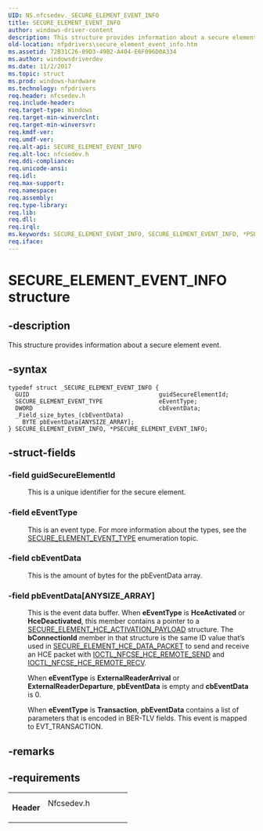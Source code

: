 ```yaml
---
UID: NS.nfcsedev._SECURE_ELEMENT_EVENT_INFO
title: SECURE_ELEMENT_EVENT_INFO
author: windows-driver-content
description: This structure provides information about a secure element event.
old-location: nfpdrivers\secure_element_event_info.htm
ms.assetid: 72B31C26-89D3-49B2-A404-E6F096D0A334
ms.author: windowsdriverdev
ms.date: 11/2/2017
ms.topic: struct
ms.prod: windows-hardware
ms.technology: nfpdrivers
req.header: nfcsedev.h
req.include-header: 
req.target-type: Windows
req.target-min-winverclnt: 
req.target-min-winversvr: 
req.kmdf-ver: 
req.umdf-ver: 
req.alt-api: SECURE_ELEMENT_EVENT_INFO
req.alt-loc: nfcsedev.h
req.ddi-compliance: 
req.unicode-ansi: 
req.idl: 
req.max-support: 
req.namespace: 
req.assembly: 
req.type-library: 
req.lib: 
req.dll: 
req.irql: 
ms.keywords: SECURE_ELEMENT_EVENT_INFO, SECURE_ELEMENT_EVENT_INFO, *PSECURE_ELEMENT_EVENT_INFO
req.iface: 
---
```


# SECURE_ELEMENT_EVENT_INFO structure



## -description
<p>This structure provides information about a secure element event.</p>


## -syntax

````
typedef struct _SECURE_ELEMENT_EVENT_INFO {
  GUID                                     guidSecureElementId;
  SECURE_ELEMENT_EVENT_TYPE                eEventType;
  DWORD                                    cbEventData;
  _Field_size_bytes_(cbEventData)
    BYTE pbEventData[ANYSIZE_ARRAY];
} SECURE_ELEMENT_EVENT_INFO, *PSECURE_ELEMENT_EVENT_INFO;
````


## -struct-fields
<dl>

### -field <b>guidSecureElementId</b>

<dd>
<p>This is a unique identifier for the secure element.</p>
</dd>

### -field <b>eEventType</b>

<dd>
<p>This is an event type. For more information about the types, see the <a href="https://msdn.microsoft.com/library/windows/hardware/dn905623">SECURE_ELEMENT_EVENT_TYPE</a> enumeration topic.</p>
</dd>

### -field <b>cbEventData</b>

<dd>
<p>This is the amount of bytes for the pbEventData array.</p>
</dd>

### -field <b>pbEventData[ANYSIZE_ARRAY]</b>

<dd>
<p>This is the event data buffer. When <b>eEventType</b> is <b>HceActivated</b> or <b>HceDeactivated</b>, this member contains a pointer to a <a href="https://msdn.microsoft.com/library/windows/hardware/dn905592">SECURE_ELEMENT_HCE_ACTIVATION_PAYLOAD</a> structure. The <b>bConnectionId</b> member in that structure is the same ID value that’s used in <a href="https://msdn.microsoft.com/library/windows/hardware/dn905624">SECURE_ELEMENT_HCE_DATA_PACKET</a> to send and receive an HCE packet with <a href="https://msdn.microsoft.com/library/windows/hardware/dn905511">IOCTL_NFCSE_HCE_REMOTE_SEND</a> and <a href="https://msdn.microsoft.com/library/windows/hardware/dn905510">IOCTL_NFCSE_HCE_REMOTE_RECV</a>.</p>
<p>When <b>eEventType</b> is <b>ExternalReaderArrival</b> or <b>ExternalReaderDeparture</b>, <b>pbEventData</b> is empty and <b>cbEventData</b> is 0.</p>
<p>When <b>eEventType</b> is <b>Transaction</b>, <b>pbEventData</b> contains a list of parameters that is encoded in BER-TLV fields. This event is mapped to EVT_TRANSACTION.</p>
</dd>
</dl>

## -remarks


## -requirements
<table>
<tr>
<th width="30%">
<p>Header</p>
</th>
<td width="70%">
<dl>
<dt>Nfcsedev.h</dt>
</dl>
</td>
</tr>
</table>